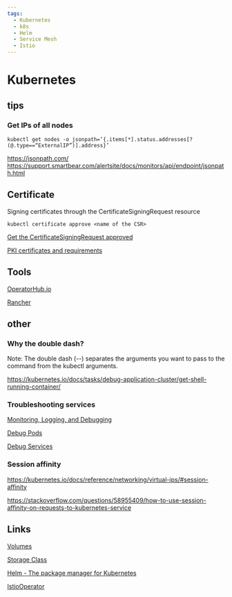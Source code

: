 ```yaml
---
tags:
  - Kubernetes
  - k8s
  - Helm
  - Service Mesh
  - Istio
---
```


# Kubernetes

## tips

### Get IPs of all nodes

```
kubectl get nodes -o jsonpath=‘{.items[*].status.addresses[?(@.type==“ExternalIP”)].address}’
```

https://jsonpath.com/
https://support.smartbear.com/alertsite/docs/monitors/api/endpoint/jsonpath.html


## Certificate

Signing certificates through the CertificateSigningRequest resource

```
kubectl certificate approve <name of the CSR>
```

[Get the CertificateSigningRequest approved](https://kubernetes.io/docs/tasks/tls/managing-tls-in-a-cluster/#get-the-certificate-signing-request-approved)

[PKI certificates and requirements](https://kubernetes.io/docs/setup/best-practices/certificates/)

## Tools

[OperatorHub.io](https://operatorhub.io/)

[Rancher](https://www.rancher.com/)

## other

### Why the double dash?

Note: The double dash (--) separates the arguments you want to pass to the command from the kubectl arguments.

https://kubernetes.io/docs/tasks/debug-application-cluster/get-shell-running-container/

### Troubleshooting services

[Monitoring, Logging, and Debugging](https://kubernetes.io/docs/tasks/debug/)

[Debug Pods](https://kubernetes.io/docs/tasks/debug/debug-application/debug-pods/)

[Debug Services](https://kubernetes.io/docs/tasks/debug/debug-application/debug-service/)

### Session affinity

https://kubernetes.io/docs/reference/networking/virtual-ips/#session-affinity

https://stackoverflow.com/questions/58955409/how-to-use-session-affinity-on-requests-to-kubernetes-service

## Links

[Volumes](https://kubernetes.io/docs/concepts/storage/volumes/)

[Storage Class](https://kubernetes.io/docs/concepts/storage/storage-classes/)

[Helm - The package manager for Kubernetes](https://helm.sh/)

[IstioOperator](https://istio.io/latest/docs/reference/config/istio.operator.v1alpha1/)
